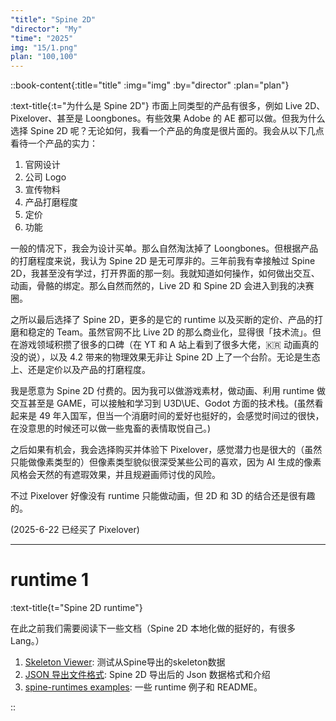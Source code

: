 ```yaml
---
"title": "Spine 2D"
"director": "My"
"time": "2025"
img: "15/1.png"
plan: "100,100"
---
```


::book-content{:title="title" :img="img" :by="director" :plan="plan"}

:text-title{:t="为什么是 Spine 2D"}
市面上同类型的产品有很多，例如 Live 2D、Pixelover、甚至是 Loongbones。有些效果 Adobe 的 AE 都可以做。但我为什么选择 Spine 2D 呢？无论如何，我看一个产品的角度是很片面的。我会从以下几点看待一个产品的实力：

1. 官网设计
2. 公司 Logo
3. 宣传物料
4. 产品打磨程度
5. 定价
6. 功能

一般的情况下，我会为设计买单。那么自然淘汰掉了 Loongbones。但根据产品的打磨程度来说，我认为 Spine 2D 是无可厚非的。三年前我有幸接触过 Spine 2D，我甚至没有学过，打开界面的那一刻。我就知道如何操作，如何做出交互、动画，骨骼的绑定。那么自然而然的，Live 2D 和 Spine 2D 会进入到我的决赛圈。

之所以最后选择了 Spine 2D，更多的是它的 runtime 以及买断的定价、产品的打磨和稳定的 Team。虽然官网不比 Live 2D 的那么商业化，显得很「技术流」。但在游戏领域积攒了很多的口碑（在 YT 和 A 站上看到了很多大佬，🇰🇷 动画真的没的说），以及 4.2 带来的物理效果无非让 Spine 2D 上了一个台阶。无论是生态上、还是定价以及产品的打磨程度。

我是愿意为 Spine 2D 付费的。因为我可以做游戏素材，做动画、利用 runtime 做交互甚至是 GAME，可以接触和学习到 U3D\UE、Godot 方面的技术栈。(虽然看起来是 49 年入国军，但当一个消磨时间的爱好也挺好的，会感觉时间过的很快，在没意思的时候还可以做一些鬼畜的表情取悦自己。)

之后如果有机会，我会选择购买并体验下 Pixelover，感觉潜力也是很大的（虽然只能做像素类型的）但像素类型貌似很深受某些公司的喜欢，因为 AI 生成的像素风格会天然的有遮瑕效果，并且规避画师讨伐的风险。

不过 Pixelover 好像没有 runtime 只能做动画，但 2D 和 3D 的结合还是很有趣的。

(2025-6-22 已经买了 Pixelover)

---

# runtime 1
:text-title{t="Spine 2D runtime"}

在此之前我们需要阅读下一些文档（Spine 2D 本地化做的挺好的，有很多 Lang。）

1. [Skeleton Viewer](https://zh.esotericsoftware.com/spine-skeleton-viewer#Skeleton-Viewer): 测试从Spine导出的skeleton数据
2. [JSON 导出文件格式](https://zh.esotericsoftware.com/spine-json-format#JSON-%E5%AF%BC%E5%87%BA%E6%96%87%E4%BB%B6%E6%A0%BC%E5%BC%8F):  Spine 2D 导出后的 Json 数据格式和介绍
3. [spine-runtimes examples](https://github.com/EsotericSoftware/spine-runtimes): 一些 runtime 例子和 README。




::
